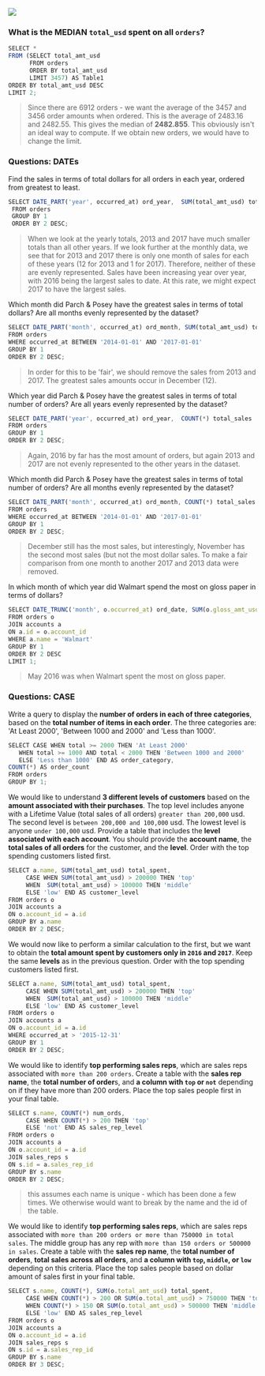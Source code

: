 
![](https://video.udacity-data.com/topher/2017/October/59e946e7_erd/erd.png)

### What is the MEDIAN **`total_usd`** spent on all **`orders`**?
```javascript
SELECT *
FROM (SELECT total_amt_usd
      FROM orders
      ORDER BY total_amt_usd
      LIMIT 3457) AS Table1
ORDER BY total_amt_usd DESC
LIMIT 2;
```

> Since there are 6912 orders - we want the average of the 3457 and 3456 order amounts when ordered. This is the average of 2483.16 and 2482.55. This gives the median of **2482.855**. This obviously isn't an ideal way to compute. If we obtain new orders, we would have to change the limit. 

### Questions: DATEs

Find the sales in terms of total dollars for all orders in each year, ordered from greatest to least.

```javascript
SELECT DATE_PART('year', occurred_at) ord_year,  SUM(total_amt_usd) total_spent
 FROM orders
 GROUP BY 1
 ORDER BY 2 DESC;
```
> When we look at the yearly totals, 2013 and 2017 have much smaller totals than all other years. If we look further at the monthly data, we see that for 2013 and 2017 there is only one month of sales for each of these years (12 for 2013 and 1 for 2017). Therefore, neither of these are evenly represented. Sales have been increasing year over year, with 2016 being the largest sales to date. At this rate, we might expect 2017 to have the largest sales.

Which month did Parch & Posey have the greatest sales in terms of total dollars? Are all months evenly represented by the dataset?

```javascript
SELECT DATE_PART('month', occurred_at) ord_month, SUM(total_amt_usd) total_spent
FROM orders
WHERE occurred_at BETWEEN '2014-01-01' AND '2017-01-01'
GROUP BY 1
ORDER BY 2 DESC; 
```
> In order for this to be 'fair', we should remove the sales from 2013 and 2017. The greatest sales amounts occur in December (12).

Which year did Parch & Posey have the greatest sales in terms of total number of orders? Are all years evenly represented by the dataset?

```javascript
SELECT DATE_PART('year', occurred_at) ord_year,  COUNT(*) total_sales
FROM orders
GROUP BY 1
ORDER BY 2 DESC;
```
> Again, 2016 by far has the most amount of orders, but again 2013 and 2017 are not evenly represented to the other years in the dataset.

Which month did Parch & Posey have the greatest sales in terms of total number of orders? Are all months evenly represented by the dataset?

```javascript
SELECT DATE_PART('month', occurred_at) ord_month, COUNT(*) total_sales
FROM orders
WHERE occurred_at BETWEEN '2014-01-01' AND '2017-01-01'
GROUP BY 1
ORDER BY 2 DESC; 
```
> December still has the most sales, but interestingly, November has the second most sales (but not the most dollar sales. To make a fair comparison from one month to another 2017 and 2013 data were removed.

In which month of which year did Walmart spend the most on gloss paper in terms of dollars?

```javascript
SELECT DATE_TRUNC('month', o.occurred_at) ord_date, SUM(o.gloss_amt_usd) tot_spent
FROM orders o 
JOIN accounts a
ON a.id = o.account_id
WHERE a.name = 'Walmart'
GROUP BY 1
ORDER BY 2 DESC
LIMIT 1;
```
> May 2016 was when Walmart spent the most on gloss paper.

### Questions: CASE

Write a query to display the **number of orders in each of three categories**, based on the **total number of items in each order**. The three categories are: 'At Least 2000', 'Between 1000 and 2000' and 'Less than 1000'.

```javascript
SELECT CASE WHEN total >= 2000 THEN 'At Least 2000'
   WHEN total >= 1000 AND total < 2000 THEN 'Between 1000 and 2000'
   ELSE 'Less than 1000' END AS order_category,
COUNT(*) AS order_count
FROM orders
GROUP BY 1;
```

We would like to understand **3 different levels of customers** based on the **amount associated with their purchases**. The top level includes anyone with a Lifetime Value (total sales of all orders) `greater than 200,000` usd. The second level is `between 200,000 and 100,000` usd. The lowest level is anyone `under 100,000` usd. Provide a table that includes the **level associated with each account**. You should provide the **account name**, the **total sales of all orders** for the customer, and the **level**. Order with the top spending customers listed first.

```javascript
SELECT a.name, SUM(total_amt_usd) total_spent, 
     CASE WHEN SUM(total_amt_usd) > 200000 THEN 'top'
     WHEN  SUM(total_amt_usd) > 100000 THEN 'middle'
     ELSE 'low' END AS customer_level
FROM orders o
JOIN accounts a
ON o.account_id = a.id 
GROUP BY a.name
ORDER BY 2 DESC;
```

We would now like to perform a similar calculation to the first, but we want to obtain the **total amount spent by customers only in `2016` and `2017`**. Keep the same **levels** as in the previous question. Order with the top spending customers listed first.

```javascript
SELECT a.name, SUM(total_amt_usd) total_spent, 
     CASE WHEN SUM(total_amt_usd) > 200000 THEN 'top'
     WHEN  SUM(total_amt_usd) > 100000 THEN 'middle'
     ELSE 'low' END AS customer_level
FROM orders o
JOIN accounts a
ON o.account_id = a.id
WHERE occurred_at > '2015-12-31' 
GROUP BY 1
ORDER BY 2 DESC;
```

We would like to identify **top performing sales reps**, which are sales reps associated with `more than 200 orders`. Create a table with the **sales rep name**, the **total number of order**s, and **a column with `top` or `not`** depending on if they have more than 200 orders. Place the top sales people first in your final table.

```javascript
SELECT s.name, COUNT(*) num_ords,
     CASE WHEN COUNT(*) > 200 THEN 'top'
     ELSE 'not' END AS sales_rep_level
FROM orders o
JOIN accounts a
ON o.account_id = a.id 
JOIN sales_reps s
ON s.id = a.sales_rep_id
GROUP BY s.name
ORDER BY 2 DESC;
```
> this assumes each name is unique - which has been done a few times. We otherwise would want to break by the name and the id of the table.

We would like to identify **top performing sales reps**, which are sales reps associated with `more than 200 orders or more than 750000 in total sales`. The middle group has any rep with `more than 150 orders or 500000 in sales`. Create a table with the **sales rep name**, the **total number of orders**, **total sales across all orders**, and **a column with `top`, `middle`, or `low`** depending on this criteria. Place the top sales people based on dollar amount of sales first in your final table.

```javascript
SELECT s.name, COUNT(*), SUM(o.total_amt_usd) total_spent, 
     CASE WHEN COUNT(*) > 200 OR SUM(o.total_amt_usd) > 750000 THEN 'top'
     WHEN COUNT(*) > 150 OR SUM(o.total_amt_usd) > 500000 THEN 'middle'
     ELSE 'low' END AS sales_rep_level
FROM orders o
JOIN accounts a
ON o.account_id = a.id 
JOIN sales_reps s
ON s.id = a.sales_rep_id
GROUP BY s.name
ORDER BY 3 DESC;
```


